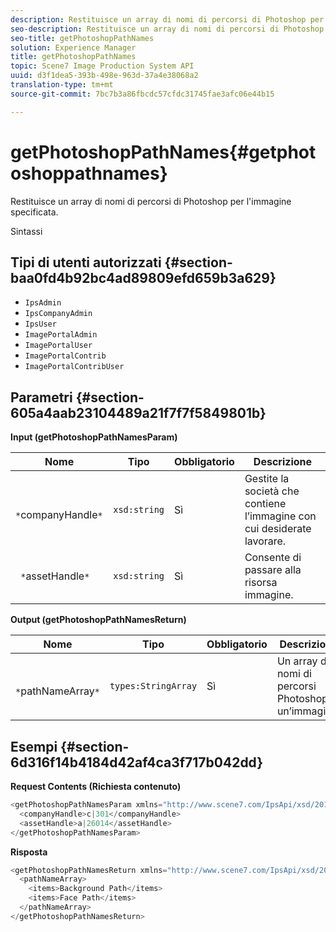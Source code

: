 ```yaml
---
description: Restituisce un array di nomi di percorsi di Photoshop per l'immagine specificata.
seo-description: Restituisce un array di nomi di percorsi di Photoshop per l'immagine specificata.
seo-title: getPhotoshopPathNames
solution: Experience Manager
title: getPhotoshopPathNames
topic: Scene7 Image Production System API
uuid: d3f1dea5-393b-498e-963d-37a4e38068a2
translation-type: tm+mt
source-git-commit: 7bc7b3a86fbcdc57cfdc31745fae3afc06e44b15

---
```



# getPhotoshopPathNames{#getphotoshoppathnames}

Restituisce un array di nomi di percorsi di Photoshop per l&#39;immagine specificata.

Sintassi

## Tipi di utenti autorizzati {#section-baa0fd4b92bc4ad89809efd659b3a629}

* `IpsAdmin`
* `IpsCompanyAdmin`
* `IpsUser`
* `ImagePortalAdmin`
* `ImagePortalUser`
* `ImagePortalContrib`
* `ImagePortalContribUser`

## Parametri {#section-605a4aab23104489a21f7f7f5849801b}

**Input (getPhotoshopPathNamesParam)**

| Nome | Tipo | Obbligatorio | Descrizione |
|---|---|---|---|
| ` *`companyHandle`*` | `xsd:string` | Sì | Gestite la società che contiene l’immagine con cui desiderate lavorare. |
| ` *`assetHandle`*` | `xsd:string` | Sì | Consente di passare alla risorsa immagine. |

**Output (getPhotoshopPathNamesReturn)**

| Nome | Tipo | Obbligatorio | Descrizione |
|---|---|---|---|
| ` *`pathNameArray`*` | `types:StringArray` | Sì | Un array di nomi di percorsi Photoshop in un’immagine. |

## Esempi {#section-6d316f14b4184d42af4ca3f717b042dd}

**Request Contents (Richiesta contenuto)**

```java
<getPhotoshopPathNamesParam xmlns="http://www.scene7.com/IpsApi/xsd/2012-07-31">
  <companyHandle>c|301</companyHandle>
  <assetHandle>a|26014</assetHandle>
</getPhotoshopPathNamesParam>
```

**Risposta**

```java
<getPhotoshopPathNamesReturn xmlns="http://www.scene7.com/IpsApi/xsd/2012-07-31">
  <pathNameArray>
    <items>Background Path</items>
    <items>Face Path</items>
  </pathNameArray>
</getPhotoshopPathNamesReturn>
```

